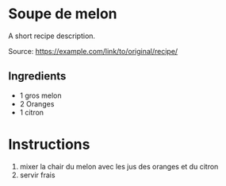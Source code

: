 # Soupe de melon

A short recipe description.

Source: https://example.com/link/to/original/recipe/

## Ingredients

- 1 gros melon
- 2 Oranges
- 1 citron

# Instructions

1. mixer la chair du melon avec les jus des oranges et du citron
2. servir frais
